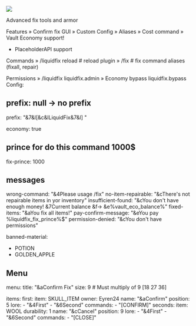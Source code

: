 <a><img src="https://i.ibb.co/BrrDqNc/Screenshot-1.png"/></a>

Advanced fix tools and armor


Features
» Confirm fix GUI
» Custom Config
» Aliases
» Cost command
» Vault Economy support!
+ PlaceholderAPI support

Commands
» /liquidfix reload # reload plugin
» /fix # fix command aliases (fixall, repair)

Permissions
» /liquidfix liquidfix.admin
» Economy bypass liquidfix.bypass
Config:

## prefix: null -> no prefix
prefix: "&7&l[&c&lLiquidFix&7&l] "

economy: true
## prince for do this command 1000$
fix-prince: 1000

## messages
wrong-command: "&4Please usage /fix"
no-item-repairable: "&cThere's not repairable items in yor inventory"
insufficient-found: "&cYou don't have enough money! &7Current balance &f-> &e%vault_eco_balance%"
fixed-items: "&aYou fix all items!"
pay-confirm-message: "&eYou pay %liquidfix_fix_prince%$"
permission-denied: "&cYou don't have permissions"

banned-material:
 - POTION
  - GOLDEN_APPLE

## Menu
menu:
  title: "&aConfirm Fix"
  size: 9 # Must multiply of 9 [18 27 36]

items:
  first:
    item: SKULL_ITEM
    owner: Eyren24
    name: "&aConfirm"
    position: 5
    lore:
     - "&4First"
      - "&6Second"
    commands:
     - "[CONFIRM]"
  seconds:
    item: WOOL
    durability: 1
    name: "&cCancel"
    position: 9
    lore:
     - "&4First"
      - "&6Second"
    commands:
     - "[CLOSE]"
